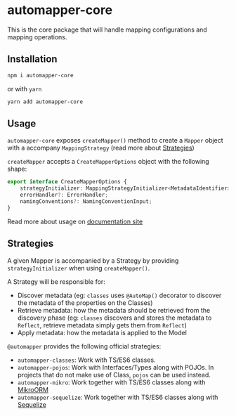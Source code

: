 # automapper-core

This is the core package that will handle mapping configurations and mapping operations.

## Installation

```sh
npm i automapper-core
```

or with `yarn`

```sh
yarn add automapper-core
```

## Usage

`automapper-core` exposes `createMapper()` method to create a `Mapper` object with a accompany `MappingStrategy` (read more
about [Strategies](#Strategies))

`createMapper` accepts a `CreateMapperOptions` object with the following shape:

```ts
export interface CreateMapperOptions {
    strategyInitializer: MappingStrategyInitializer<MetadataIdentifier>;
    errorHandler?: ErrorHandler;
    namingConventions?: NamingConventionInput;
}
```

Read more about usage on [documentation site](https://automapperts.netlify.app/docs/api/create-mapper)

## Strategies

A given Mapper is accompanied by a Strategy by providing `strategyInitializer` when using `createMapper()`.

A Strategy will be responsible for:

-   Discover metadata (eg: `classes` uses `@AutoMap()` decorator to discover the metadata of the properties on the Classes)
-   Retrieve metadata: how the metadata should be retrieved from the discovery phase (eg: `classes` discovers and stores the metadata to `Reflect`, retrieve metadata simply gets them from `Reflect`)
-   Apply metadata: how the metadata is applied to the Model

`@automapper` provides the following official strategies:

-   `automapper-classes`: Work with TS/ES6 classes.
-   `automapper-pojos`: Work with Interfaces/Types along with POJOs. In projects that do not make use of Class, `pojos`
    can be used instead.
-   `automapper-mikro`: Work together with TS/ES6 classes along with [MikroORM](https://github.com/mikro-orm/mikro-orm)
-   `automapper-sequelize`: Work together with TS/ES6 classes along with [Sequelize](https://github.com/sequelize/sequelize)
